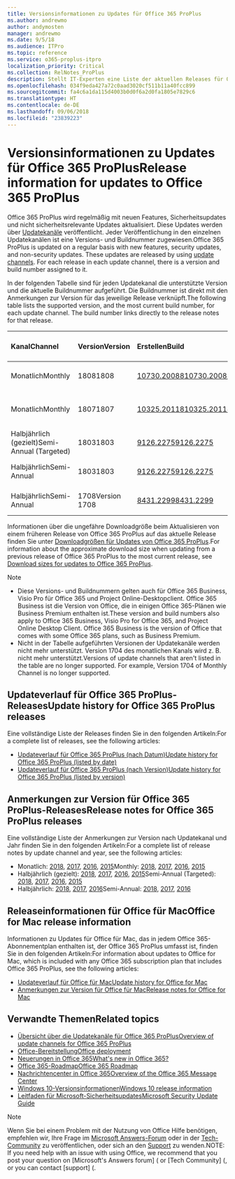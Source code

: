 ```yaml
---
title: Versionsinformationen zu Updates für Office 365 ProPlus
ms.author: andrewmo
author: andymosten
manager: andrewmo
ms.date: 9/5/18
ms.audience: ITPro
ms.topic: reference
ms.service: o365-proplus-itpro
localization_priority: Critical
ms.collection: RelNotes_ProPlus
description: Stellt IT-Experten eine Liste der aktuellen Releases für Office 365 ProPlus für jeden Updatekanal sowie Links zu Anmerkungen zur Version und zum Updateverlauf zur Verfügung.
ms.openlocfilehash: 034f9eda427a72c0aad3020cf511b11a40fcc899
ms.sourcegitcommit: fa4c6a1da115d4003b0d0f6a2d0fa1805e7829c6
ms.translationtype: HT
ms.contentlocale: de-DE
ms.lasthandoff: 09/06/2018
ms.locfileid: "23839223"
---
```

# <a name="release-information-for-updates-to-office-365-proplus"></a><span data-ttu-id="ca95d-103">Versionsinformationen zu Updates für Office 365 ProPlus</span><span class="sxs-lookup"><span data-stu-id="ca95d-103">Release information for updates to Office 365 ProPlus</span></span>

<span data-ttu-id="ca95d-p101">Office 365 ProPlus wird regelmäßig mit neuen Features, Sicherheitsupdates und nicht sicherheitsrelevante Updates aktualisiert. Diese Updates werden über [Updatekanäle](https://docs.microsoft.com/DeployOffice/overview-of-update-channels-for-office-365-proplus) veröffentlicht. Jeder Veröffentlichung in den einzelnen Updatekanälen ist eine Versions- und Buildnummer zugewiesen.</span><span class="sxs-lookup"><span data-stu-id="ca95d-p101">Office 365 ProPlus is updated on a regular basis with new features, security updates, and non-security updates. These updates are released by using [update channels](https://docs.microsoft.com/DeployOffice/overview-of-update-channels-for-office-365-proplus). For each release in each update channel, there is a version and build number assigned to it.</span></span> 

<span data-ttu-id="ca95d-p102">In der folgenden Tabelle sind für jeden Updatekanal die unterstützte Version und die aktuelle Buildnummer aufgeführt. Die Buildnummer ist direkt mit den Anmerkungen zur Version für das jeweilige Release verknüpft.</span><span class="sxs-lookup"><span data-stu-id="ca95d-p102">The following table lists the supported version, and the most current build number, for each update channel. The build number links directly to the release notes for that release.</span></span> 

  
|<span data-ttu-id="ca95d-109">**Kanal**</span><span class="sxs-lookup"><span data-stu-id="ca95d-109">**Channel**</span></span>|<span data-ttu-id="ca95d-110">**Version**</span><span class="sxs-lookup"><span data-stu-id="ca95d-110">**Version**</span></span>|<span data-ttu-id="ca95d-111">**Erstellen**</span><span class="sxs-lookup"><span data-stu-id="ca95d-111">**Build**</span></span>|<span data-ttu-id="ca95d-112">**Veröffentlichungsdatum**</span><span class="sxs-lookup"><span data-stu-id="ca95d-112">**Release date**</span></span>|<span data-ttu-id="ca95d-113">**Version unterstützt bis**</span><span class="sxs-lookup"><span data-stu-id="ca95d-113">**Version supported until**</span></span>|
|:-----|:-----|:-----|:-----|:-----|
|<span data-ttu-id="ca95d-114">Monatlich</span><span class="sxs-lookup"><span data-stu-id="ca95d-114">Monthly</span></span>  <br/> |<span data-ttu-id="ca95d-115">1808</span><span class="sxs-lookup"><span data-stu-id="ca95d-115">1808</span></span>  <br/> |[<span data-ttu-id="ca95d-116">10730.20088</span><span class="sxs-lookup"><span data-stu-id="ca95d-116">10730.20088</span></span>](monthly-channel-2018.md#version-1808-september-5)  <br/> | <span data-ttu-id="ca95d-117">5. September 2018</span><span class="sxs-lookup"><span data-stu-id="ca95d-117">September 5, 2018</span></span>  <br/> |<span data-ttu-id="ca95d-118">Version 1809 wird veröffentlicht</span><span class="sxs-lookup"><span data-stu-id="ca95d-118">Version 1808 is released</span></span> <br/>|
|<span data-ttu-id="ca95d-119">Monatlich</span><span class="sxs-lookup"><span data-stu-id="ca95d-119">Monthly</span></span>  <br/> |<span data-ttu-id="ca95d-120">1807</span><span class="sxs-lookup"><span data-stu-id="ca95d-120">1807</span></span>  <br/> |[<span data-ttu-id="ca95d-121">10325.20118</span><span class="sxs-lookup"><span data-stu-id="ca95d-121">10325.20118</span></span>](monthly-channel-2018.md#version-1807-august-14)  <br/> | <span data-ttu-id="ca95d-122">14. August 2018</span><span class="sxs-lookup"><span data-stu-id="ca95d-122">August 14, 2018</span></span>  <br/> | <span data-ttu-id="ca95d-123">Veröffentlichung von Version 1808</span><span class="sxs-lookup"><span data-stu-id="ca95d-123">Version 1808 is released</span></span> <br/>|
|<span data-ttu-id="ca95d-124">Halbjährlich (gezielt)</span><span class="sxs-lookup"><span data-stu-id="ca95d-124">Semi-Annual (Targeted)</span></span>  <br/> |<span data-ttu-id="ca95d-125">1803</span><span class="sxs-lookup"><span data-stu-id="ca95d-125">1803</span></span>  <br/> |[<span data-ttu-id="ca95d-126">9126.2275</span><span class="sxs-lookup"><span data-stu-id="ca95d-126">9126.2275</span></span>](semi-annual-channel-targeted-2018.md#version-1803-august-14)  <br/> | <span data-ttu-id="ca95d-127">14. August 2018</span><span class="sxs-lookup"><span data-stu-id="ca95d-127">August 14, 2018</span></span>  <br/> | <span data-ttu-id="ca95d-128">11. September 2018</span><span class="sxs-lookup"><span data-stu-id="ca95d-128">September 11, 2018</span></span> <br/>|
|<span data-ttu-id="ca95d-129">Halbjährlich</span><span class="sxs-lookup"><span data-stu-id="ca95d-129">Semi-Annual</span></span> <br/> |<span data-ttu-id="ca95d-130">1803</span><span class="sxs-lookup"><span data-stu-id="ca95d-130">1803</span></span>  <br/> | [<span data-ttu-id="ca95d-131">9126.2275</span><span class="sxs-lookup"><span data-stu-id="ca95d-131">9126.2275</span></span>](semi-annual-channel-2018.md#version-1803-august-14) <br/> | <span data-ttu-id="ca95d-132">14. August 2018</span><span class="sxs-lookup"><span data-stu-id="ca95d-132">August 14, 2018</span></span>  <br/> | <span data-ttu-id="ca95d-133">10. September 2019</span><span class="sxs-lookup"><span data-stu-id="ca95d-133">September 10, 2019</span></span> <br/>|
|<span data-ttu-id="ca95d-134">Halbjährlich</span><span class="sxs-lookup"><span data-stu-id="ca95d-134">Semi-Annual</span></span> <br/> |<span data-ttu-id="ca95d-135">1708</span><span class="sxs-lookup"><span data-stu-id="ca95d-135">Version 1708</span></span>  <br/> |[<span data-ttu-id="ca95d-136">8431.2299</span><span class="sxs-lookup"><span data-stu-id="ca95d-136">8431.2299</span></span>](semi-annual-channel-2018.md#version-1708-august-14)  <br/> | <span data-ttu-id="ca95d-137">14. August 2018</span><span class="sxs-lookup"><span data-stu-id="ca95d-137">August 14, 2018</span></span>  <br/> | <span data-ttu-id="ca95d-138">12. März 2019</span><span class="sxs-lookup"><span data-stu-id="ca95d-138">March 12, 2019</span></span> <br/>|

<span data-ttu-id="ca95d-139">Informationen über die ungefähre Downloadgröße beim Aktualisieren von einem früheren Release von Office 365 ProPlus auf das aktuelle Release finden Sie unter [Downloadgrößen für Updates von Office 365 ProPlus](download-sizes-office365-proplus-updates.md).</span><span class="sxs-lookup"><span data-stu-id="ca95d-139">For information about the approximate download size when updating from a previous release of Office 365 ProPlus to the most current release, see [Download sizes for updates to Office 365 ProPlus](download-sizes-office365-proplus-updates.md).</span></span>

> [!NOTE]
> - <span data-ttu-id="ca95d-p103">Diese Versions- und Buildnummern gelten auch für Office 365 Business, Visio Pro für Office 365 und Project Online-Desktopclient. Office 365 Business ist die Version von Office, die in einigen Office 365-Plänen wie Business Premium enthalten ist.</span><span class="sxs-lookup"><span data-stu-id="ca95d-p103">These version and build numbers also apply to Office 365 Business, Visio Pro for Office 365, and Project Online Desktop Client. Office 365 Business is the version of Office that comes with some Office 365 plans, such as Business Premium.</span></span>
> - <span data-ttu-id="ca95d-p104">Nicht in der Tabelle aufgeführten Versionen der Updatekanäle werden nicht mehr unterstützt. Version 1704 des monatlichen Kanals wird z. B. nicht mehr unterstützt.</span><span class="sxs-lookup"><span data-stu-id="ca95d-p104">Versions of update channels that aren't listed in the table are no longer supported. For example, Version 1704 of Monthly Channel is no longer supported.</span></span> 


## <a name="update-history-for-office-365-proplus-releases"></a><span data-ttu-id="ca95d-144">Updateverlauf für Office 365 ProPlus-Releases</span><span class="sxs-lookup"><span data-stu-id="ca95d-144">Update history for Office 365 ProPlus releases</span></span>

<span data-ttu-id="ca95d-145">Eine vollständige Liste der Releases finden Sie in den folgenden Artikeln:</span><span class="sxs-lookup"><span data-stu-id="ca95d-145">For a complete list of releases, see the following articles:</span></span>
 - [<span data-ttu-id="ca95d-146">Updateverlauf für Office 365 ProPlus (nach Datum)</span><span class="sxs-lookup"><span data-stu-id="ca95d-146">Update history for Office 365 ProPlus (listed by date)</span></span>](update-history-office365-proplus-by-date.md)
 - [<span data-ttu-id="ca95d-147">Updateverlauf für Office 365 ProPlus (nach Version)</span><span class="sxs-lookup"><span data-stu-id="ca95d-147">Update history for Office 365 ProPlus (listed by version)</span></span>](update-history-office365-proplus-by-version.md)

## <a name="release-notes-for-office-365-proplus-releases"></a><span data-ttu-id="ca95d-148">Anmerkungen zur Version für Office 365 ProPlus-Releases</span><span class="sxs-lookup"><span data-stu-id="ca95d-148">Release notes for Office 365 ProPlus releases</span></span>

<span data-ttu-id="ca95d-149">Eine vollständige Liste der Anmerkungen zur Version nach Updatekanal und Jahr finden Sie in den folgenden Artikeln:</span><span class="sxs-lookup"><span data-stu-id="ca95d-149">For a complete list of release notes by update channel and year, see the following articles:</span></span>
 - <span data-ttu-id="ca95d-150">Monatlich: [2018](monthly-channel-2018.md), [2017](monthly-channel-2017.md), [2016](monthly-channel-2016.md), [2015](monthly-channel-2015.md)</span><span class="sxs-lookup"><span data-stu-id="ca95d-150">Monthly: [2018](monthly-channel-2018.md), [2017](monthly-channel-2017.md), [2016](monthly-channel-2016.md), [2015](monthly-channel-2015.md)</span></span>
 - <span data-ttu-id="ca95d-151">Halbjährlich (gezielt): [2018](semi-annual-channel-targeted-2018.md), [2017](semi-annual-channel-targeted-2017.md), [2016](semi-annual-channel-targeted-2016.md), [2015](semi-annual-channel-targeted-2015.md)</span><span class="sxs-lookup"><span data-stu-id="ca95d-151">Semi-Annual (Targeted): [2018](semi-annual-channel-targeted-2018.md), [2017](semi-annual-channel-targeted-2017.md), [2016](semi-annual-channel-targeted-2016.md), [2015](semi-annual-channel-targeted-2015.md)</span></span>
 - <span data-ttu-id="ca95d-152">Halbjährlich: [2018](semi-annual-channel-2018.md), [2017](semi-annual-channel-2017.md), [2016](semi-annual-channel-2016.md)</span><span class="sxs-lookup"><span data-stu-id="ca95d-152">Semi-Annual: [2018](semi-annual-channel-2018.md), [2017](semi-annual-channel-2017.md), [2016](semi-annual-channel-2016.md)</span></span>

## <a name="office-for-mac-release-information"></a><span data-ttu-id="ca95d-153">Releaseinformationen für Office für Mac</span><span class="sxs-lookup"><span data-stu-id="ca95d-153">Office for Mac release information</span></span>

<span data-ttu-id="ca95d-154">Informationen zu Updates für Office für Mac, das in jedem Office 365-Abonnementplan enthalten ist, der Office 365 ProPlus umfasst ist, finden Sie in den folgenden Artikeln:</span><span class="sxs-lookup"><span data-stu-id="ca95d-154">For information about updates to Office for Mac, which is included with any Office 365 subscription plan that includes Office 365 ProPlus, see the following articles:</span></span>
 - [<span data-ttu-id="ca95d-155">Updateverlauf für Office für Mac</span><span class="sxs-lookup"><span data-stu-id="ca95d-155">Update history for Office for Mac</span></span>](update-history-office-for-mac.md)
 - [<span data-ttu-id="ca95d-156">Anmerkungen zur Version für Office für Mac</span><span class="sxs-lookup"><span data-stu-id="ca95d-156">Release notes for Office for Mac</span></span>](release-notes-office-for-mac.md)


## <a name="related-topics"></a><span data-ttu-id="ca95d-157">Verwandte Themen</span><span class="sxs-lookup"><span data-stu-id="ca95d-157">Related topics</span></span>

- [<span data-ttu-id="ca95d-158">Übersicht über die Updatekanäle für Office 365 ProPlus</span><span class="sxs-lookup"><span data-stu-id="ca95d-158">Overview of update channels for Office 365 ProPlus</span></span>](https://docs.microsoft.com/DeployOffice/overview-of-update-channels-for-office-365-proplus)
- [<span data-ttu-id="ca95d-159">Office-Bereitstellung</span><span class="sxs-lookup"><span data-stu-id="ca95d-159">Office deployment</span></span>](https://docs.microsoft.com/deployoffice/)
- [<span data-ttu-id="ca95d-160">Neuerungen in Office 365</span><span class="sxs-lookup"><span data-stu-id="ca95d-160">What's new in Office 365?</span></span>](https://support.office.com/article/95c8d81d-08ba-42c1-914f-bca4603e1426)
- [<span data-ttu-id="ca95d-161">Office 365-Roadmap</span><span class="sxs-lookup"><span data-stu-id="ca95d-161">Office 365 Roadmap</span></span>](https://products.office.com/business/office-365-roadmap)
- [<span data-ttu-id="ca95d-162">Nachrichtencenter in Office 365</span><span class="sxs-lookup"><span data-stu-id="ca95d-162">Overview of the Office 365 Message Center</span></span>](https://support.office.com/article/38fb3333-bfcc-4340-a37b-deda509c2093)
- [<span data-ttu-id="ca95d-163">Windows 10-Versionsinformationen</span><span class="sxs-lookup"><span data-stu-id="ca95d-163">Windows 10 release information</span></span>](https://www.microsoft.com/itpro/windows-10/release-information)
- [<span data-ttu-id="ca95d-164">Leitfaden für Microsoft-Sicherheitsupdates</span><span class="sxs-lookup"><span data-stu-id="ca95d-164">Microsoft Security Update Guide</span></span>](https://portal.msrc.microsoft.com/)

> [!NOTE]
> <span data-ttu-id="ca95d-165">Wenn Sie bei einem Problem mit der Nutzung von Office Hilfe benötigen, empfehlen wir, Ihre Frage im [Microsoft Answers-Forum](https://answers.microsoft.com/) oder in der [Tech-Community](https://techcommunity.microsoft.com/) zu veröffentlichen, oder sich an den [Support](https://support.microsoft.com/contactus) zu wenden.</span><span class="sxs-lookup"><span data-stu-id="ca95d-165">NOTE: If you need help with an issue with using Office, we recommend that you post your question on [Microsoft's Answers forum] ([](https://answers.microsoft.com/) or [Tech Community] ([](https://techcommunity.microsoft.com/), or you can contact [support] ([](https://support.microsoft.com/contactus).</span></span>
